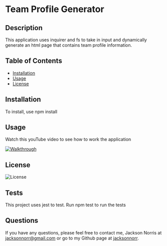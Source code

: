 # Team Profile Generator

## Description

This application uses inquirer and fs to take in input and dynamically generate an html page that contains team profile information.

## Table of Contents

- [Installation](#installation)
- [Usage](#usage)
- [License](#license)

## Installation

To install, use npm install

## Usage

Watch this youTube video to see how to work the application

[![Walkthrough](https://i9.ytimg.com/vi/-2uDgT-Aqes/mq3.jpg?sqp=CNTD6ZEG&rs=AOn4CLBj-KBt7mvW4KefptMg0KGnX77rRQ&retry=4)](https://youtu.be/-2uDgT-Aqes)

## License

![License](https://img.shields.io/static/v1?label=License&message=MIT&color=red)

## Tests

This project uses jest to test. Run npm test to run the tests

## Questions

If you have any questions, please feel free to contact me, Jackson Norris at [jacksonnorr@gmail.com](mailto:jacksonnorr@gmail.com) or go to my Github page at [jacksonnorr](https://github.com/jacksonnorris).
